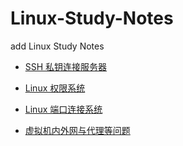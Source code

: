# Linux-Study-Notes
add Linux Study Notes

- [SSH 私钥连接服务器](https://github.com/ConnorLi96/Linux-Study-Notes/blob/master/SSH%20%E7%A7%81%E9%92%A5%E8%BF%9E%E6%8E%A5%E6%9C%8D%E5%8A%A1%E5%99%A8.md)

- [Linux 权限系统](https://github.com/ConnorLi96/Linux-Study-Notes/blob/master/Linux%E6%9D%83%E9%99%90%E7%B3%BB%E7%BB%9F.md)

- [Linux 端口连接系统](https://github.com/ConnorLi96/Linux-Study-Notes/blob/master/Linux%20%E7%BD%91%E7%BB%9C%E7%AB%AF%E5%8F%A3%E7%B3%BB%E7%BB%9F.md)

- [虚拟机内外网与代理等问题](https://github.com/ConnorLi96/Linux-Study-Notes/blob/master/Linux%20%E4%BB%A3%E7%90%86%E7%AD%89%E9%97%AE%E9%A2%98)
